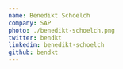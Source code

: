 ```yaml
---
name: Benedikt Schoelch
company: SAP
photo: ./benedikt-schoelch.png
twitter: bendkt
linkedin: benedikt-schoelch
github: bendkt
---
```

